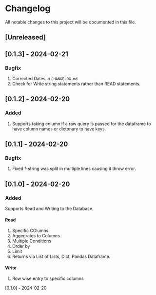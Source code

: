# Changelog

All notable changes to this project will be documented in this file.

## [Unreleased]

## [0.1.3] - 2024-02-21

### Bugfix
1. Corrected Dates in `CHANGELOG.md`
2. Check for Write string statements rather than READ statements.

## [0.1.2] - 2024-02-20

### Added
1. Supports taking column if a raw query is passed for the dataframe to have column names or dictonary to have keys.

## [0.1.1] - 2024-02-20

### Bugfix
1. Fixed f-string was split in multiple lines causing it throw error.

## [0.1.0] - 2024-02-20

### Added

Supports Read and Writing to the Database.

#### Read
1. Specific COlumns
2. Aggegrates to Columns
3. Multiple Conditions
4. Order by
5. Limit
6. Returns via List of Lists, Dict, Pandas Dataframe.


#### Write
1. Row wise entry to specific columns

[0.1.0] - 2024-02-20
